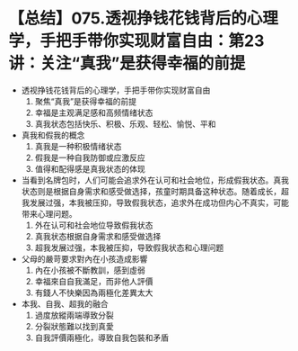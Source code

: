 # 【总结】075.透视挣钱花钱背后的心理学，手把手带你实现财富自由：第23讲：关注“真我”是获得幸福的前提

-   透视挣钱花钱背后的心理学，手把手带你实现财富自由
    1.  聚焦“真我”是获得幸福的前提
    2.  幸福是主观满足感和高频情绪状态
    3.  真我状态包括快乐、积极、乐观、轻松、愉悦、平和
-   真我和假我的概念
    1.  真我是一种积极情绪状态
    2.  假我是一种自我防御或应激反应
    3.  值得和配得感是真我状态的体现
-   当看到名牌包时，人们可能会追求外在认可和社会地位，形成假我状态。真我状态则是根据自身需求和感受做选择，孩童时期具备这种状态。随着成长，超我发展过强，本我被压抑，导致假我状态，追求外在成功但内心不真实，可能带来心理问题。
    1.  外在认可和社会地位导致假我状态
    2.  真我状态根据自身需求和感受做选择
    3.  超我发展过强，本我被压抑，导致假我状态和心理问题
-   父母的嚴苛要求對內在小孩造成影響
    1.  內在小孩被不斷教訓，感到虛弱
    2.  幸福來自自我滿足，而非他人評價
    3.  有錢人不快樂因為兩極化差異太大
-   本我、自我、超我的融合
    1.  過度放縱兩端導致分裂
    2.  分裂狀態難以找到真愛
    3.  自我評價兩極化，導致自我包裝和矛盾